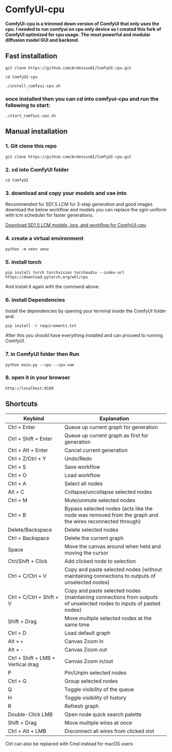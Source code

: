 <div align="left">

# ComfyUI-cpu
**ComfyUI-cpu is a trimmed down version of ComfyUI that only uses the cpu. I needed to run comfyui on cpu only device so I created this fork of ComfyUI optimized for cpu usage. The most powerful and modular diffusion model GUI and backend.**
## Fast installation 

```git clone https://github.com/ArdeniusAI/ComfyUI-cpu.git```

```cd ComfyUI-cpu```

```./install_comfyui-cpu.sh```

### once installed then you can cd into comfyui-cpu and run the following to start:
```./start_comfyui-cpu.sh```

## Manual installation 

### 1. Git clone this repo
```git clone https://github.com/ArdeniusAI/ComfyUI-cpu.git```

### 2. cd into ComfyUI folder 
```cd ComfyUI```

### 3. download and copy your models and vae into 

Recommended for SD1.5 LCM for 3-step generation and good images download the below workflow and models you can replace the sgm-uniform with lcm scheduler for faster generations. 

[Download SD1.5 LCM models, lora, and workflow for ComfyUI-cpu](https://ko-fi.com/s/c66251b736)

### 4. create a virtual environment
```python -m venv venv```

### 5. install torch 
```pip install torch torchvision torchaudio --index-url https://download.pytorch.org/whl/cpu```

And install it again with the command above.

### 6. install Dependencies

Install the dependencies by opening your terminal inside the ComfyUI folder and:

```pip install -r requirements.txt```

After this you should have everything installed and can proceed to running ComfyUI.

### 7. in ComfyUI folder then Run
```python main.py --cpu --cpu-vae```

### 8. open it in your browser
```http://localhost:8188```
</div>

## Shortcuts

| Keybind                            | Explanation                                                                                                        |
|------------------------------------|--------------------------------------------------------------------------------------------------------------------|
| Ctrl + Enter                       | Queue up current graph for generation                                                                              |
| Ctrl + Shift + Enter               | Queue up current graph as first for generation                                                                     |
| Ctrl + Alt + Enter                 | Cancel current generation                                                                                          |
| Ctrl + Z/Ctrl + Y                  | Undo/Redo                                                                                                          |
| Ctrl + S                           | Save workflow                                                                                                      |
| Ctrl + O                           | Load workflow                                                                                                      |
| Ctrl + A                           | Select all nodes                                                                                                   |
| Alt + C                            | Collapse/uncollapse selected nodes                                                                                 |
| Ctrl + M                           | Mute/unmute selected nodes                                                                                         |
| Ctrl + B                           | Bypass selected nodes (acts like the node was removed from the graph and the wires reconnected through)            |
| Delete/Backspace                   | Delete selected nodes                                                                                              |
| Ctrl + Backspace                   | Delete the current graph                                                                                           |
| Space                              | Move the canvas around when held and moving the cursor                                                             |
| Ctrl/Shift + Click                 | Add clicked node to selection                                                                                      |
| Ctrl + C/Ctrl + V                  | Copy and paste selected nodes (without maintaining connections to outputs of unselected nodes)                     |
| Ctrl + C/Ctrl + Shift + V          | Copy and paste selected nodes (maintaining connections from outputs of unselected nodes to inputs of pasted nodes) |
| Shift + Drag                       | Move multiple selected nodes at the same time                                                                      |
| Ctrl + D                           | Load default graph                                                                                                 |
| Alt + `+`                          | Canvas Zoom in                                                                                                     |
| Alt + `-`                          | Canvas Zoom out                                                                                                    |
| Ctrl + Shift + LMB + Vertical drag | Canvas Zoom in/out                                                                                                 |
| P                                  | Pin/Unpin selected nodes                                                                                           |
| Ctrl + G                           | Group selected nodes                                                                                               |
| Q                                  | Toggle visibility of the queue                                                                                     |
| H                                  | Toggle visibility of history                                                                                       |
| R                                  | Refresh graph                                                                                                      |
| Double-Click LMB                   | Open node quick search palette                                                                                     |
| Shift + Drag                       | Move multiple wires at once                                                                                        |
| Ctrl + Alt + LMB                   | Disconnect all wires from clicked slot                                                                             |

Ctrl can also be replaced with Cmd instead for macOS users




